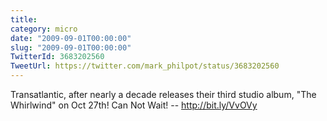```yaml
---
title: 
category: micro
date: "2009-09-01T00:00:00"
slug: "2009-09-01T00:00:00"
TwitterId: 3683202560
TweetUrl: https://twitter.com/mark_philpot/status/3683202560
---
```


Transatlantic, after nearly a decade releases their third studio album, "The
Whirlwind" on Oct 27th! Can Not Wait! -- http://bit.ly/VvOVy
